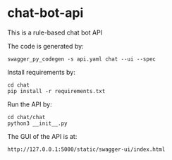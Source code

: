 # chat-bot-api
This is a rule-based chat bot API

The code is generated by:
```
swagger_py_codegen -s api.yaml chat --ui --spec
```

Install requirements by:
```
cd chat
pip install -r requirements.txt
```

Run the API by:
```
cd chat/chat
python3 __init__.py
```

The GUI of the API is at:
```
http://127.0.0.1:5000/static/swagger-ui/index.html
```
